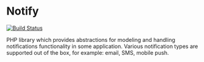 # Notify

[![Build Status](https://travis-ci.org/nikolaposa/notify.svg?branch=master)](https://travis-ci.org/nikolaposa/notify)

PHP library which provides abstractions for modeling and handling notifications functionality in
some application. Various notification types are supported out of the box, for example: email, SMS,
mobile push.